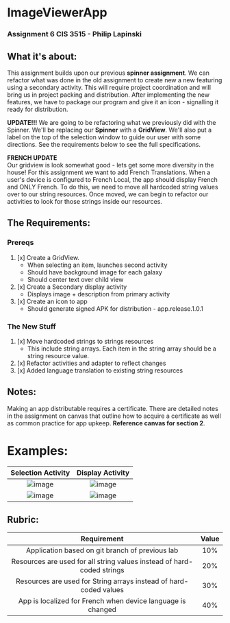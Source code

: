 # ImageViewerApp
### Assignment 6 CIS 3515 - Philip Lapinski

## What it's about:
This assignment builds upon our previous **spinner assignment**. We can refactor what was done in the old assignment to create new a new featuring
using a secondary activity. This will require project coordination and will bring us in project packing and distribution. After implementing the new
features, we have to package our program and give it an icon - signalling it ready for distribution.

**UPDATE!!!**
We are going to be refactoring what we previously did with the Spinner. We'll be replacing our **Spinner** with a **GridView**. We'll also put
a label on the top of the selection window to guide our user with some directions. See the requirements below to see the full specifications.

**FRENCH UPDATE**  
Our gridview is look somewhat good - lets get some more diversity in the house! For this assignment we want to add French Translations.
When a user's device is configured to French Local, the app should display French and ONLY French. To do this, we need to move all hardcoded
string values over to our string resources. Once moved, we can begin to refactor our activities to look for those strings inside our resources.

## The Requirements:

### Prereqs
1. [x] Create a GridView.
    - When selecting an item, launches second activity
    - Should have background image for each galaxy
    - Should center text over child view
2. [x] Create a Secondary display activity
    - Displays image + description from primary activity
3. [x] Create an icon to app
    - Should generate signed APK for distribution - app.release.1.0.1

### The New Stuff
1. [x] Move hardcoded strings to strings resources
    - This include string arrays. Each item in the string array should be a string resource value.
3. [x] Refactor activities and adapter to reflect changes
4. [x] Added language translation to existing string resources



## Notes:
Making an app distributable requires a certificate. There are detailed notes in the assignment on canvas that outline how to acquire a certificate
as well as common practice for app upkeep. **Reference canvas for section 2**.

# Examples:

Selection Activity           |  Display Activity
:-------------------------:|:-------------------------:
![image](https://user-images.githubusercontent.com/41872747/110686688-b15e3a80-81ad-11eb-9956-ecf0e4bc1682.png) | ![image](https://user-images.githubusercontent.com/41872747/110687012-0a2dd300-81ae-11eb-98d8-494ca3abbd8b.png)
![image](https://user-images.githubusercontent.com/41872747/111509081-be85a700-8722-11eb-9ae1-cb59aabc20ca.png) | ![image](https://user-images.githubusercontent.com/41872747/111509127-cba29600-8722-11eb-83ad-f31e76427066.png)


## Rubric:

Requirement          |  Value
:-------------------------:|:-------------------------:
Application based on git branch of previous lab | 10%
Resources are used for all string values instead of hard-coded strings | 20%
Resources are used for String arrays instead of hard-coded values | 30%
App is localized for French when device language is changed | 40%

